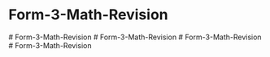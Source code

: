 # Form-3-Math-Revision
#   F o r m - 3 - M a t h - R e v i s i o n  
 #   F o r m - 3 - M a t h - R e v i s i o n  
 #   F o r m - 3 - M a t h - R e v i s i o n  
 #   F o r m - 3 - M a t h - R e v i s i o n  
 